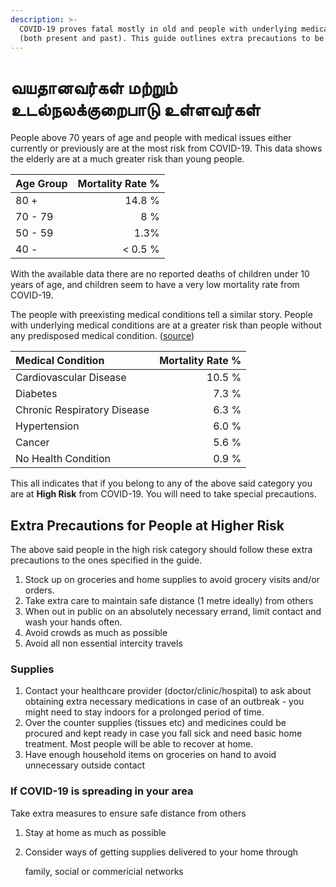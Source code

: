 ```yaml
---
description: >-
  COVID-19 proves fatal mostly in old and people with underlying medical issues
  (both present and past). This guide outlines extra precautions to be taken.
---
```


# வயதானவர்கள் மற்றும் உடல்நலக்குறைபாடு உள்ளவர்கள்

People above 70 years of age and people with medical issues either currently or previously are at the most risk from COVID-19. This data shows the elderly are at a much greater risk than young people.

| Age Group | Mortality Rate % |
| :--- | ---: |
| 80 + | 14.8 % |
| 70 - 79 | 8 % |
| 50 - 59 | 1.3% |
| 40 - | &lt; 0.5 % |

With the available data there are no reported deaths of children under 10 years of age, and children seem to have a very low mortality rate from COVID-19.

The people with preexisting medical conditions tell a similar story. People with underlying medical conditions are at a greater risk than people without any predisposed medical condition. \([source](https://ourworldindata.org/coronavirus#case-fatality-rate-of-covid-19-by-preexisting-health-conditions)\)

| Medical Condition | Mortality Rate % |
| :--- | ---: |
| Cardiovascular Disease | 10.5 % |
| Diabetes | 7.3 % |
| Chronic Respiratory Disease | 6.3 % |
| Hypertension | 6.0 % |
| Cancer | 5.6 % |
| No Health Condition | 0.9 % |

This all indicates that if you belong to any of the above said category you are at **High Risk** from COVID-19. You will need to take special precautions.

## Extra Precautions for People at Higher Risk

The above said people in the high risk category should follow these extra precautions to the ones specified in the guide.

1. Stock up on groceries and home supplies to avoid grocery visits and/or orders.
2. Take extra care to maintain safe distance \(1 metre ideally\) from others
3. When out in public on an absolutely necessary errand, limit contact and wash your hands often.
4. Avoid crowds as much as possible
5. Avoid all non essential intercity travels

### Supplies

1. Contact your healthcare provider \(doctor/clinic/hospital\) to ask about obtaining extra necessary medications in case of an outbreak - you might need to stay indoors for a prolonged period of time.
2. Over the counter supplies \(tissues etc\) and medicines could be procured and kept ready in case you fall sick and need basic home treatment. Most people will be able to recover at home.
3. Have enough household items on groceries on hand to avoid unnecessary outside contact

### If COVID-19 is spreading in your area

Take extra measures to ensure safe distance from others

1. Stay at home as much as possible
2. Consider ways of getting supplies delivered to your home through

   family, social or commericial networks

